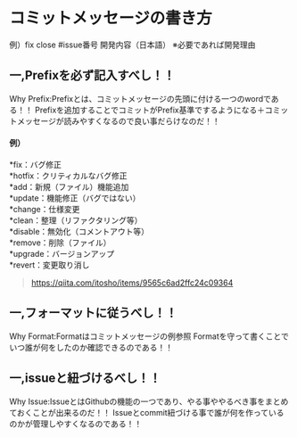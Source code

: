 # コミットメッセージの書き方
例）fix close #issue番号 開発内容（日本語） ※必要であれば開発理由

## 一,Prefixを必ず記入すべし！！
Why Prefix:Prefixとは、コミットメッセージの先頭に付ける一つのwordである！！
Prefixを追加することでコミットがPrefix基準でするようになる＋コミットメッセージが読みやすくなるので良い事だらけなのだ！！

#### 例）
*fix：バグ修正  
*hotfix：クリティカルなバグ修正  
*add：新規（ファイル）機能追加  
*update：機能修正（バグではない）  
*change：仕様変更  
*clean：整理（リファクタリング等）  
*disable：無効化（コメントアウト等）  
*remove：削除（ファイル）  
*upgrade：バージョンアップ  
*revert：変更取り消し  
>https://qiita.com/itosho/items/9565c6ad2ffc24c09364

## 一,フォーマットに従うべし！！
Why Format:Formatはコミットメッセージの例参照
Formatを守って書くことでいつ誰が何をしたのか確認できるのである！！

## 一,issueと紐づけるべし！！
Why Issue:IssueとはGithubの機能の一つであり、やる事ややるべき事をまとめておくことが出来るのだ！！
Issueとcommit紐づける事で誰が何を作っているのかが管理しやすくなるのである！！






